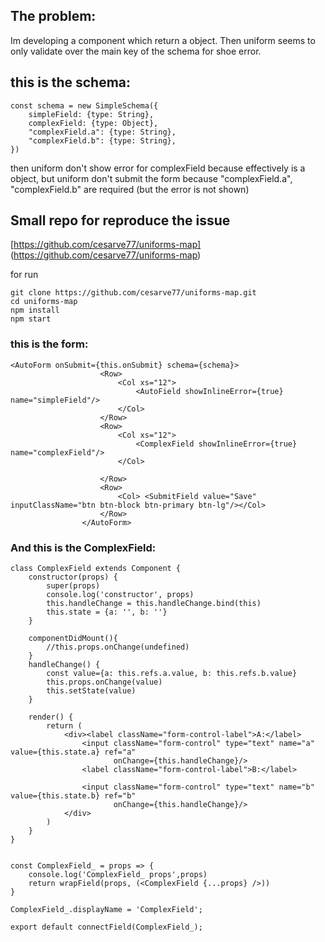 ## The problem:

Im developing a component which return a object. Then uniform seems to only validate over the main key of the schema for shoe error. 

## this is the schema:

```
const schema = new SimpleSchema({
    simpleField: {type: String},
    complexField: {type: Object},
    "complexField.a": {type: String},
    "complexField.b": {type: String},
})

```

then uniform don't show error for complexField because effectively is a object, but uniform don't submit the form because "complexField.a", "complexField.b" are required (but the error is not shown)

## Small repo for reproduce the issue
[https://github.com/cesarve77/uniforms-map] (https://github.com/cesarve77/uniforms-map)

for run 

```
git clone https://github.com/cesarve77/uniforms-map.git 
cd uniforms-map
npm install
npm start
```



### this is the form:
```
<AutoForm onSubmit={this.onSubmit} schema={schema}>
                    <Row>
                        <Col xs="12">
                            <AutoField showInlineError={true} name="simpleField"/>
                        </Col>
                    </Row>
                    <Row>
                        <Col xs="12">
                            <ComplexField showInlineError={true} name="complexField"/>
                        </Col>

                    </Row>
                    <Row>
                        <Col> <SubmitField value="Save" inputClassName="btn btn-block btn-primary btn-lg"/></Col>
                    </Row>
                </AutoForm>
```

### And this is the ComplexField:

```
class ComplexField extends Component {
    constructor(props) {
        super(props)
        console.log('constructor', props)
        this.handleChange = this.handleChange.bind(this)
        this.state = {a: '', b: ''}
    }

    componentDidMount(){
        //this.props.onChange(undefined)
    }
    handleChange() {
        const value={a: this.refs.a.value, b: this.refs.b.value}
        this.props.onChange(value)
        this.setState(value)
    }

    render() {
        return (
            <div><label className="form-control-label">A:</label>
                <input className="form-control" type="text" name="a" value={this.state.a} ref="a"
                       onChange={this.handleChange}/>
                <label className="form-control-label">B:</label>

                <input className="form-control" type="text" name="b" value={this.state.b} ref="b"
                       onChange={this.handleChange}/>
            </div>
        )
    }
}


const ComplexField_ = props => {
    console.log('ComplexField_ props',props)
    return wrapField(props, (<ComplexField {...props} />))
}

ComplexField_.displayName = 'ComplexField';

export default connectField(ComplexField_);

```


